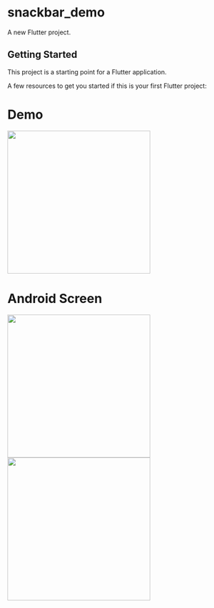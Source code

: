 # snackbar_demo

A new Flutter project.

## Getting Started

This project is a starting point for a Flutter application.

A few resources to get you started if this is your first Flutter project:

# Demo
<img height="320" src="https://user-images.githubusercontent.com/89992462/132542424-ce9a7cf4-a590-44e6-b234-8847bea174d7.gif">

# Android Screen
<img height="320px" src="https://user-images.githubusercontent.com/89992462/132542451-8d5e88a5-6636-4432-b3fe-f84c6872bd79.png">
<img height="320px" src="https://user-images.githubusercontent.com/89992462/132552639-bdfcc9c1-aef9-4b7f-911f-213be537694d.png">


